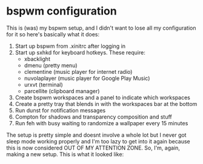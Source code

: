 bspwm configuration
===================================

This is (was) my bspwm setup, and I didn't want to lose all my configuration for it so here's basically what it does:

1. Start up bspwm from .xinitrc after logging in
2. Start up sxhkd for keyboard hotkeys. These require:
	- xbacklight
	- dmenu (pretty menu)
	- clementine (music player for internet radio)
	- nuvolaplayer (music player for Google Play Music)
	- urxvt (terminal)
	- parcellite (clipboard manager)
3. Create bspwm workspaces and a panel to indicate which workspaces
4. Create a pretty tray that blends in with the workspaces bar at the bottom
5. Run dunst for notification messages
6. Compton for shadows and transparency composition and stuff
7. Run feh with busy waiting to randomize a wallpaper every 15 minutes


The setup is pretty simple and doesnt involve a whole lot but I never got sleep mode working properly and I'm too lazy to get into it again because this is now considered OUT OF MY ATTENTION ZONE. So, I'm, again, making a new setup. This is what it looked like:
